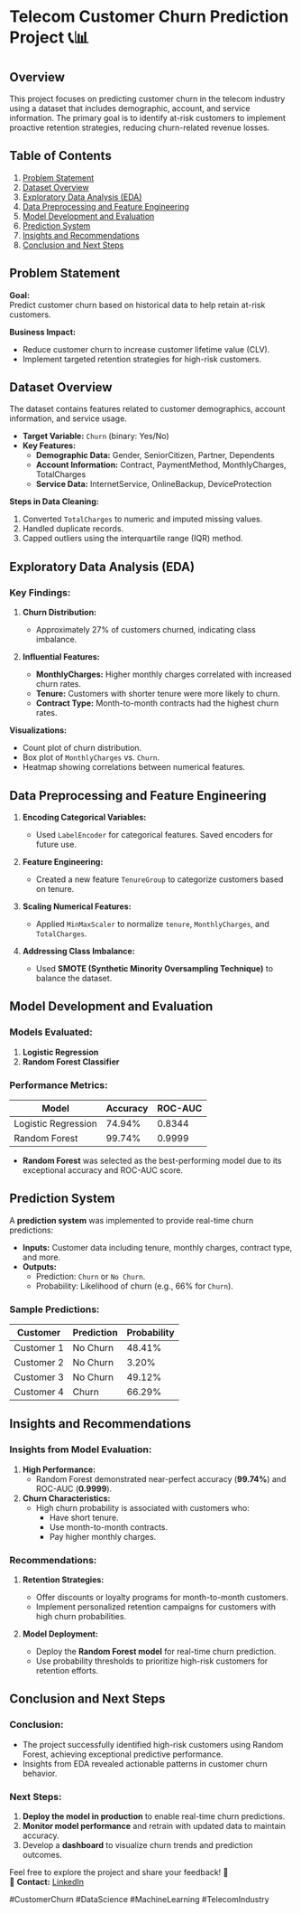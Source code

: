 # **Telecom Customer Churn Prediction Project** 📞📊

## **Overview**

This project focuses on predicting customer churn in the telecom industry using a dataset that includes demographic, account, and service information. The primary goal is to identify at-risk customers to implement proactive retention strategies, reducing churn-related revenue losses.

## **Table of Contents**

1. [Problem Statement](#problem-statement)  
2. [Dataset Overview](#dataset-overview)  
3. [Exploratory Data Analysis (EDA)](#exploratory-data-analysis-eda)  
4. [Data Preprocessing and Feature Engineering](#data-preprocessing-and-feature-engineering)  
5. [Model Development and Evaluation](#model-development-and-evaluation)  
6. [Prediction System](#prediction-system)  
7. [Insights and Recommendations](#insights-and-recommendations)  
8. [Conclusion and Next Steps](#conclusion-and-next-steps)

## **Problem Statement**

**Goal:**  
Predict customer churn based on historical data to help retain at-risk customers.  

**Business Impact:**  
- Reduce customer churn to increase customer lifetime value (CLV).  
- Implement targeted retention strategies for high-risk customers.  

## **Dataset Overview**

The dataset contains features related to customer demographics, account information, and service usage.  
- **Target Variable:** `Churn` (binary: Yes/No)  
- **Key Features:**  
  - **Demographic Data:** Gender, SeniorCitizen, Partner, Dependents  
  - **Account Information:** Contract, PaymentMethod, MonthlyCharges, TotalCharges  
  - **Service Data:** InternetService, OnlineBackup, DeviceProtection  

**Steps in Data Cleaning:**  
1. Converted `TotalCharges` to numeric and imputed missing values.  
2. Handled duplicate records.  
3. Capped outliers using the interquartile range (IQR) method.

## **Exploratory Data Analysis (EDA)**

### **Key Findings:**
1. **Churn Distribution:**  
   - Approximately 27% of customers churned, indicating class imbalance.  

2. **Influential Features:**  
   - **MonthlyCharges:** Higher monthly charges correlated with increased churn rates.  
   - **Tenure:** Customers with shorter tenure were more likely to churn.  
   - **Contract Type:** Month-to-month contracts had the highest churn rates.

**Visualizations:**  
- Count plot of churn distribution.  
- Box plot of `MonthlyCharges` vs. `Churn`.  
- Heatmap showing correlations between numerical features.

## **Data Preprocessing and Feature Engineering**

1. **Encoding Categorical Variables:**  
   - Used `LabelEncoder` for categorical features. Saved encoders for future use.  

2. **Feature Engineering:**  
   - Created a new feature `TenureGroup` to categorize customers based on tenure.  

3. **Scaling Numerical Features:**  
   - Applied `MinMaxScaler` to normalize `tenure`, `MonthlyCharges`, and `TotalCharges`.  

4. **Addressing Class Imbalance:**  
   - Used **SMOTE (Synthetic Minority Oversampling Technique)** to balance the dataset.

## **Model Development and Evaluation**

### **Models Evaluated:**
1. **Logistic Regression**  
2. **Random Forest Classifier**  

### **Performance Metrics:**

| Model               | Accuracy  | ROC-AUC |
|---------------------|-----------|---------|
| Logistic Regression | 74.94%    | 0.8344  |
| Random Forest       | 99.74%    | 0.9999  |


- **Random Forest** was selected as the best-performing model due to its exceptional accuracy and ROC-AUC score.  

## **Prediction System**

A **prediction system** was implemented to provide real-time churn predictions:  
- **Inputs:** Customer data including tenure, monthly charges, contract type, and more.  
- **Outputs:**  
  - Prediction: `Churn` or `No Churn`.  
  - Probability: Likelihood of churn (e.g., 66% for `Churn`).  

### **Sample Predictions:**


| Customer   | Prediction | Probability |
|------------|------------|-------------|
| Customer 1 | No Churn   | 48.41%      |
| Customer 2 | No Churn   | 3.20%       |
| Customer 3 | No Churn   | 49.12%      |
| Customer 4 | Churn      | 66.29%      |

## **Insights and Recommendations**

### **Insights from Model Evaluation:**
1. **High Performance:**  
   - Random Forest demonstrated near-perfect accuracy (**99.74%**) and ROC-AUC (**0.9999**).  
2. **Churn Characteristics:**  
   - High churn probability is associated with customers who:  
     - Have short tenure.  
     - Use month-to-month contracts.  
     - Pay higher monthly charges.  

### **Recommendations:**
1. **Retention Strategies:**  
   - Offer discounts or loyalty programs for month-to-month customers.  
   - Implement personalized retention campaigns for customers with high churn probabilities.  

2. **Model Deployment:**  
   - Deploy the **Random Forest model** for real-time churn prediction.  
   - Use probability thresholds to prioritize high-risk customers for retention efforts.

## **Conclusion and Next Steps**

### **Conclusion:**
- The project successfully identified high-risk customers using Random Forest, achieving exceptional predictive performance.  
- Insights from EDA revealed actionable patterns in customer churn behavior.  

### **Next Steps:**
1. **Deploy the model in production** to enable real-time churn predictions.  
2. **Monitor model performance** and retrain with updated data to maintain accuracy.  
3. Develop a **dashboard** to visualize churn trends and prediction outcomes.  


Feel free to explore the project and share your feedback! 🚀  
📧 **Contact:** [LinkedIn](https://www.linkedin.com/in/maqbuul/) 

#CustomerChurn #DataScience #MachineLearning #TelecomIndustry